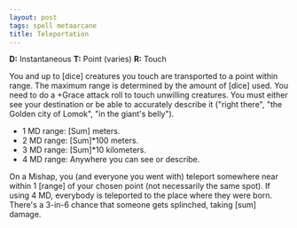 ```yaml
---
layout: post
tags: spell metaarcane
title: Teleportation
---
```

<b>D:</b> Instantaneous <b>T:</b> Point (varies) <b>R:</b> Touch

You and up to [dice] creatures you touch are transported to a point within range. The maximum range is determined by the amount of [dice] used. You need to do a +Grace attack roll to touch unwilling creatures. You must either see your destination or be able to accurately describe it ("right there", "the Golden city of Lomok", "in the giant's belly").

*  1 MD range: [Sum] meters.
*  2 MD range: [Sum]*100 meters.
*  3 MD range: [Sum]*10 kilometers.
*  4 MD range: Anywhere you can see or describe.

On a Mishap, you (and everyone you went with) teleport somewhere near within 1 [range] of your chosen point (not necessarily the same spot). If using 4 MD, everybody is teleported to the place where they were born. There's a 3-in-6 chance that someone gets splinched, taking [sum] damage.
